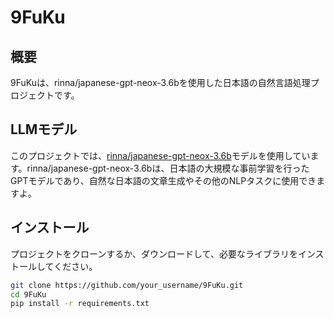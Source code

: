 # 9FuKu

## 概要
9FuKuは、rinna/japanese-gpt-neox-3.6bを使用した日本語の自然言語処理プロジェクトです。


## LLMモデル
このプロジェクトでは、[rinna/japanese-gpt-neox-3.6b](https://huggingface.co/rinna/japanese-gpt-neox-3.6b)モデルを使用しています。rinna/japanese-gpt-neox-3.6bは、日本語の大規模な事前学習を行ったGPTモデルであり、自然な日本語の文章生成やその他のNLPタスクに使用できますよ。

## インストール
プロジェクトをクローンするか、ダウンロードして、必要なライブラリをインストールしてください。

```bash
git clone https://github.com/your_username/9FuKu.git
cd 9FuKu
pip install -r requirements.txt
